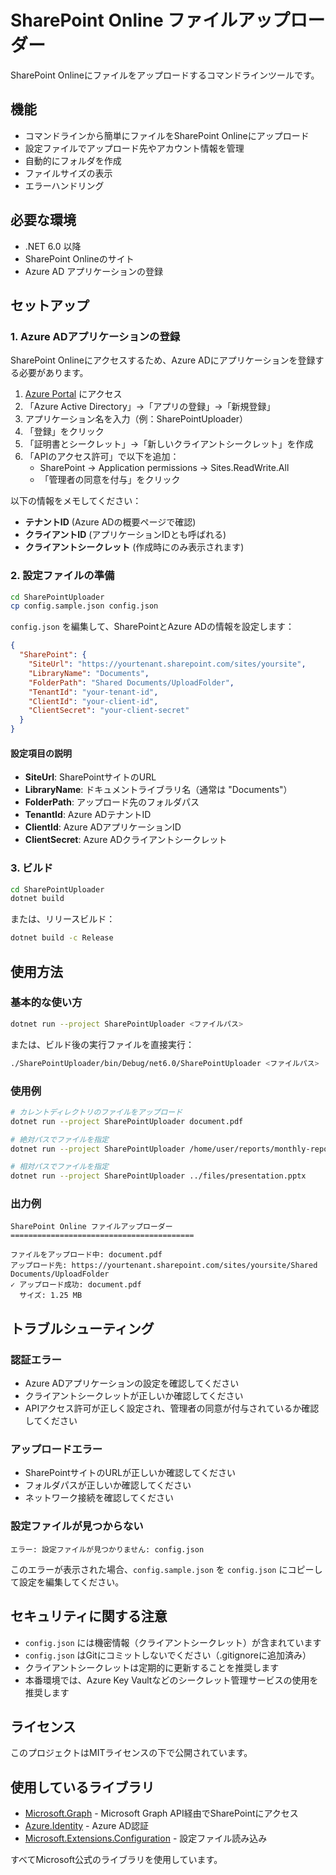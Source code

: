 # SharePoint Online ファイルアップローダー

SharePoint Onlineにファイルをアップロードするコマンドラインツールです。

## 機能

- コマンドラインから簡単にファイルをSharePoint Onlineにアップロード
- 設定ファイルでアップロード先やアカウント情報を管理
- 自動的にフォルダを作成
- ファイルサイズの表示
- エラーハンドリング

## 必要な環境

- .NET 6.0 以降
- SharePoint Onlineのサイト
- Azure AD アプリケーションの登録

## セットアップ

### 1. Azure ADアプリケーションの登録

SharePoint Onlineにアクセスするため、Azure ADにアプリケーションを登録する必要があります。

1. [Azure Portal](https://portal.azure.com) にアクセス
2. 「Azure Active Directory」→「アプリの登録」→「新規登録」
3. アプリケーション名を入力（例：SharePointUploader）
4. 「登録」をクリック
5. 「証明書とシークレット」→「新しいクライアントシークレット」を作成
6. 「APIのアクセス許可」で以下を追加：
   - SharePoint → Application permissions → Sites.ReadWrite.All
   - 「管理者の同意を付与」をクリック

以下の情報をメモしてください：
- **テナントID** (Azure ADの概要ページで確認)
- **クライアントID** (アプリケーションIDとも呼ばれる)
- **クライアントシークレット** (作成時にのみ表示されます)

### 2. 設定ファイルの準備

```bash
cd SharePointUploader
cp config.sample.json config.json
```

`config.json` を編集して、SharePointとAzure ADの情報を設定します：

```json
{
  "SharePoint": {
    "SiteUrl": "https://yourtenant.sharepoint.com/sites/yoursite",
    "LibraryName": "Documents",
    "FolderPath": "Shared Documents/UploadFolder",
    "TenantId": "your-tenant-id",
    "ClientId": "your-client-id",
    "ClientSecret": "your-client-secret"
  }
}
```

#### 設定項目の説明

- **SiteUrl**: SharePointサイトのURL
- **LibraryName**: ドキュメントライブラリ名（通常は "Documents"）
- **FolderPath**: アップロード先のフォルダパス
- **TenantId**: Azure ADテナントID
- **ClientId**: Azure ADアプリケーションID
- **ClientSecret**: Azure ADクライアントシークレット

### 3. ビルド

```bash
cd SharePointUploader
dotnet build
```

または、リリースビルド：

```bash
dotnet build -c Release
```

## 使用方法

### 基本的な使い方

```bash
dotnet run --project SharePointUploader <ファイルパス>
```

または、ビルド後の実行ファイルを直接実行：

```bash
./SharePointUploader/bin/Debug/net6.0/SharePointUploader <ファイルパス>
```

### 使用例

```bash
# カレントディレクトリのファイルをアップロード
dotnet run --project SharePointUploader document.pdf

# 絶対パスでファイルを指定
dotnet run --project SharePointUploader /home/user/reports/monthly-report.docx

# 相対パスでファイルを指定
dotnet run --project SharePointUploader ../files/presentation.pptx
```

### 出力例

```
SharePoint Online ファイルアップローダー
=========================================

ファイルをアップロード中: document.pdf
アップロード先: https://yourtenant.sharepoint.com/sites/yoursite/Shared Documents/UploadFolder
✓ アップロード成功: document.pdf
  サイズ: 1.25 MB
```

## トラブルシューティング

### 認証エラー

- Azure ADアプリケーションの設定を確認してください
- クライアントシークレットが正しいか確認してください
- APIアクセス許可が正しく設定され、管理者の同意が付与されているか確認してください

### アップロードエラー

- SharePointサイトのURLが正しいか確認してください
- フォルダパスが正しいか確認してください
- ネットワーク接続を確認してください

### 設定ファイルが見つからない

```
エラー: 設定ファイルが見つかりません: config.json
```

このエラーが表示された場合、`config.sample.json` を `config.json` にコピーして設定を編集してください。

## セキュリティに関する注意

- `config.json` には機密情報（クライアントシークレット）が含まれています
- `config.json` はGitにコミットしないでください（.gitignoreに追加済み）
- クライアントシークレットは定期的に更新することを推奨します
- 本番環境では、Azure Key Vaultなどのシークレット管理サービスの使用を推奨します

## ライセンス

このプロジェクトはMITライセンスの下で公開されています。

## 使用しているライブラリ

- [Microsoft.Graph](https://github.com/microsoftgraph/msgraph-sdk-dotnet) - Microsoft Graph API経由でSharePointにアクセス
- [Azure.Identity](https://github.com/Azure/azure-sdk-for-net/tree/main/sdk/identity/Azure.Identity) - Azure AD認証
- [Microsoft.Extensions.Configuration](https://github.com/dotnet/runtime) - 設定ファイル読み込み

すべてMicrosoft公式のライブラリを使用しています。